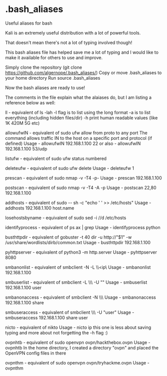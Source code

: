 # .bash_aliases
Useful aliases for bash

Kali is an extremely useful distribution with a lot of powerful tools.

That doesn't mean there's not a lot of typing involved though!

This bash aliases file has helped save me a lot of typing and I would like to make it available for others to use and improve.

Simply clone the repository (git clone https://github.com/algernope/.bash_aliases/)
Copy or move .bash_aliases to your home directory
Run source .bash_aliases

Now the bash aliases are ready to use!

The comments in the file explain what the alaiases do, but I am listing a reference below as well:

ll - equivalent of ls -lah
    -l flag is to list using the long format
    -a is to list everything (including hidden files/dir)
    -h print human readable values (like 1K 420M 5G etc)

allowufwIN - equivalent of sudo ufw allow from <ip> proto <protocol> to any port <port>
    The command allows traffic IN to the host on a specific port and protocol (if defined)
    Usage - allowufwIN 192.168.1.100 22
    or also - allowufwIN 192.168.1.100 53/udp

listufw - equivalent of sudo ufw status numbered

deleteufw - equivalent of sudo ufw delete <number of rule to delete>
    Usage - deleteufw 1
  
prescan - equivalent of sudo nmap -v -T4 -p-
    Usage - prescan 192.168.1.100

postscan - equivalent of sudo nmap -v -T4 -A -p
    Usage - postscan 22,80 192.168.1.100

addhosts - equivalent of sudo -- sh -c "echo '<ip>      <hostname>' >> /etc/hosts"
    Usage - addhosts 192.168.1.100 host.name
  
losehostsbyname - equivalent of sudo sed -i /<ip or hostname>/d /etc/hosts
  
identifyprocess - equivalent of ps ax | grep <string>
    Usage - identifyprocess python
  
busthttpdir - equivalent of gobuster -t 40 dir -u http://"$1" -w /usr/share/wordlists/dirb/common.txt
    Usage - busthttpdir 192.168.1.100
    
pyhttpserver - equivalent of python3 -m http.server <port>
    Usage - pyhttpserver 8080

smbanonlist - equivalent of smbclient -N -L \\\\<ip\\
    Usage - smbanonlist 192.168.1.100
    
smbuserlist - equivalent of smbclient -L \\\\<ip>\\ -U "<user>"
    Usage - smbuserlist 192.168.1.100 user
  
smbanonaccess - equivalent of smbclient -N \\\\<ip>\\<share>
    Usage - smbanonaccess 192.168.1.100 share
  
smbuseraccess - equivalent of smbclient \\\\<ip>\\<share> -U "user"
    Usage - smbuseraccess 192.168.1.100 share user
  
nicto - equivalent of nikto <ip>
    Usage - nicto ip
  this one is less about saving typing and more about not forgetting the -h flag :)

ovpnhtb - equivalent of sudo openvpn ovpn/hackthebox.ovpn
    Usage - ovpnhtb
In the home directory, I created a directory "ovpn" and placed the OpenVPN config files in there

ovpnthm - equivalent of sudo openvpn ovpn/tryhackme.ovpn
    Usage - ovpnthm
    
